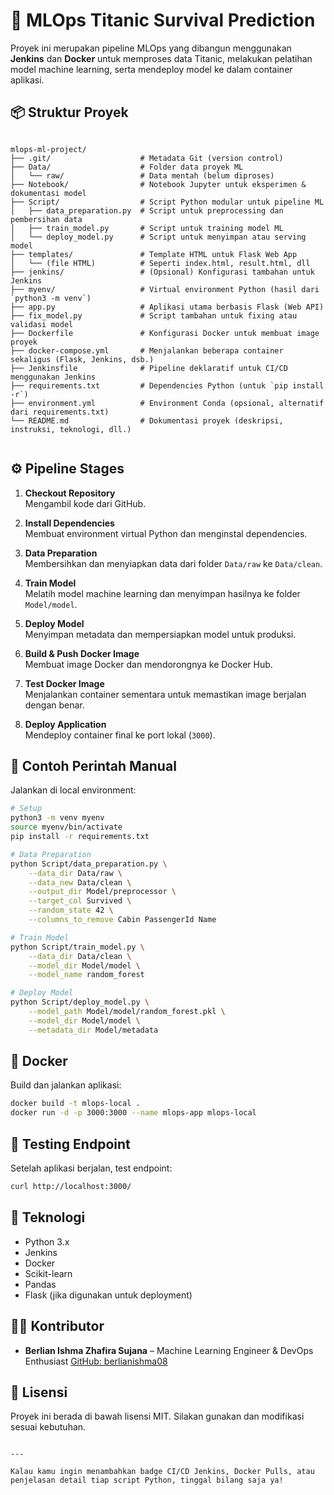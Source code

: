 # 🚀 MLOps Titanic Survival Prediction

Proyek ini merupakan pipeline MLOps yang dibangun menggunakan **Jenkins** dan **Docker** untuk memproses data Titanic, melakukan pelatihan model machine learning, serta mendeploy model ke dalam container aplikasi.

## 📦 Struktur Proyek

```

mlops-ml-project/
├── .git/                    # Metadata Git (version control)
├── Data/                    # Folder data proyek ML
│   └── raw/                 # Data mentah (belum diproses)
├── Notebook/                # Notebook Jupyter untuk eksperimen & dokumentasi model
├── Script/                  # Script Python modular untuk pipeline ML
│   ├── data_preparation.py  # Script untuk preprocessing dan pembersihan data
│   ├── train_model.py       # Script untuk training model ML
│   └── deploy_model.py      # Script untuk menyimpan atau serving model
├── templates/               # Template HTML untuk Flask Web App
│   └── (file HTML)          # Seperti index.html, result.html, dll
├── jenkins/                 # (Opsional) Konfigurasi tambahan untuk Jenkins
├── myenv/                   # Virtual environment Python (hasil dari `python3 -m venv`)
├── app.py                   # Aplikasi utama berbasis Flask (Web API)
├── fix_model.py             # Script tambahan untuk fixing atau validasi model
├── Dockerfile               # Konfigurasi Docker untuk membuat image proyek
├── docker-compose.yml       # Menjalankan beberapa container sekaligus (Flask, Jenkins, dsb.)
├── Jenkinsfile              # Pipeline deklaratif untuk CI/CD menggunakan Jenkins
├── requirements.txt         # Dependencies Python (untuk `pip install -r`)
├── environment.yml          # Environment Conda (opsional, alternatif dari requirements.txt)
└── README.md                # Dokumentasi proyek (deskripsi, instruksi, teknologi, dll.)


````

## ⚙️ Pipeline Stages

1. **Checkout Repository**  
   Mengambil kode dari GitHub.

2. **Install Dependencies**  
   Membuat environment virtual Python dan menginstal dependencies.

3. **Data Preparation**  
   Membersihkan dan menyiapkan data dari folder `Data/raw` ke `Data/clean`.

4. **Train Model**  
   Melatih model machine learning dan menyimpan hasilnya ke folder `Model/model`.

5. **Deploy Model**  
   Menyimpan metadata dan mempersiapkan model untuk produksi.

6. **Build & Push Docker Image**  
   Membuat image Docker dan mendorongnya ke Docker Hub.

7. **Test Docker Image**  
   Menjalankan container sementara untuk memastikan image berjalan dengan benar.

8. **Deploy Application**  
   Mendeploy container final ke port lokal (`3000`).

## 📂 Contoh Perintah Manual

Jalankan di local environment:

```bash
# Setup
python3 -m venv myenv
source myenv/bin/activate
pip install -r requirements.txt

# Data Preparation
python Script/data_preparation.py \
    --data_dir Data/raw \
    --data_new Data/clean \
    --output_dir Model/preprocessor \
    --target_col Survived \
    --random_state 42 \
    --columns_to_remove Cabin PassengerId Name

# Train Model
python Script/train_model.py \
    --data_dir Data/clean \
    --model_dir Model/model \
    --model_name random_forest

# Deploy Model
python Script/deploy_model.py \
    --model_path Model/model/random_forest.pkl \
    --model_dir Model/model \
    --metadata_dir Model/metadata
````

## 🐳 Docker

Build dan jalankan aplikasi:

```bash
docker build -t mlops-local .
docker run -d -p 3000:3000 --name mlops-app mlops-local
```

## 🧪 Testing Endpoint

Setelah aplikasi berjalan, test endpoint:

```bash
curl http://localhost:3000/
```

## 📌 Teknologi

* Python 3.x
* Jenkins
* Docker
* Scikit-learn
* Pandas
* Flask (jika digunakan untuk deployment)

## 👩‍💻 Kontributor

* **Berlian Ishma Zhafira Sujana** – Machine Learning Engineer & DevOps Enthusiast
  [GitHub: berlianishma08](https://github.com/berlianishma08)

## 📄 Lisensi

Proyek ini berada di bawah lisensi MIT. Silakan gunakan dan modifikasi sesuai kebutuhan.

```

---

Kalau kamu ingin menambahkan badge CI/CD Jenkins, Docker Pulls, atau penjelasan detail tiap script Python, tinggal bilang saja ya!
```
